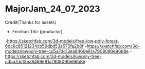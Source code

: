 # MajorJam_24_07_2023

Credit(Thanks for assets)

- Emirhan Titiz (productor)

-https://sketchfab.com/3d-models/free-low-poly-forest-6dc8c85121234cb59dbd53a673fa2b8f
-https://sketchfab.com/3d-models/lowpoly-tree-cd5a7dc13ea8469e81a7908090e96b8e
-https://sketchfab.com/3d-models/lowpoly-tree-cd5a7dc13ea8469e81a7908090e96b8e
